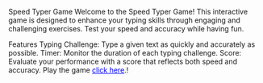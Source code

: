 Speed Typer Game
Welcome to the Speed Typer Game! This interactive game is designed to enhance your typing skills through engaging and challenging exercises. Test your speed and accuracy while having fun.

Features
Typing Challenge: Type a given text as quickly and accurately as possible.
Timer: Monitor the duration of each typing challenge.
Score: Evaluate your performance with a score that reflects both speed and accuracy.
Play the game <a href="https://your-link-here" style="color: blue;">click here</a>.!
